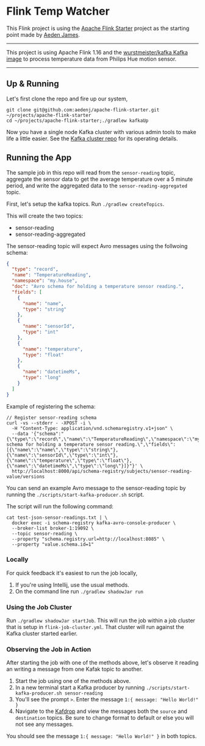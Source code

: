 Flink Temp Watcher
===================

This Flink project is using the [Apache Flink Starter](https://github.com/aedenj/apache-flink-starter) project as the starting point made by [Aeden James](https://github.com/aedenj).

***

This project is using Apache Flink 1.16 and the [wurstmeister/kafka Kafka image](https://hub.docker.com/r/wurstmeister/kafka) to process temperature data from Philips Hue motion sensor.

***

## Up & Running

Let's first clone the repo and fire up our system,

```
git clone git@github.com:aedenj/apache-flink-starter.git ~/projects/apache-flink-starter
cd ~/projects/apache-flink-starter;./gradlew kafkaUp
```
Now you have a single node Kafka cluster with various admin tools to make life a little easier. See the [Kafka cluster repo](https://github.com/aedenj/kafka-cluster-starter) for its operating details.

## Running the App

The sample job in this repo will read from the `sensor-reading` topic, aggregate the sensor data to get the average temperature over a 5 minute period, and write the aggregated data to the `sensor-reading-aggregated` topic.

First, let's setup the kafka topics. Run `./gradlew createTopics`. 

This will create the two topics:
- sensor-reading
- sensor-reading-aggregated

The sensor-reading topic will expect Avro messages using the follwoing schema:

```json
{
  "type": "record",
  "name": "TemperatureReading",
  "namespace": "my.house",
  "doc": "Avro schema for holding a temperature sensor reading.",
  "fields": [
    {
      "name": "name",
      "type": "string"
    },
    {
      "name": "sensorId",
      "type": "int"
    },
    {
      "name": "temperature",
      "type": "float"
    },
    {
      "name": "datetimeMs",
      "type": "long"
    }
  ]
}
```

Example of registering the schema:

```shell
// Register sensor-reading schema
curl -vs --stderr - -XPOST -i \
  -H "Content-Type: application/vnd.schemaregistry.v1+json" \
  --data '{"schema":"{\"type\":\"record\",\"name\":\"TemperatureReading\",\"namespace\":\"my.house\",\"doc\":\"Avro schema for holding a temperature sensor reading.\",\"fields\":[{\"name\":\"name\",\"type\":\"string\"},{\"name\":\"sensorId\",\"type\":\"int\"},{\"name\":\"temperature\",\"type\":\"float\"},{\"name\":\"datetimeMs\",\"type\":\"long\"}]}"}' \
  http://localhost:8000/api/schema-registry/subjects/sensor-reading-value/versions
```

You can send an example Avro message to the sensor-reading topic by running the `./scripts/start-kafka-producer.sh` script.

The script will run the following command:

```shell
cat test-json-sensor-readings.txt | \
  docker exec -i schema-registry kafka-avro-console-producer \
  --broker-list broker-1:19092 \
  --topic sensor-reading \
  --property "schema.registry.url=http://localhost:8085" \
  --property "value.schema.id=1"
```

### Locally

For quick feedback it's easiest to run the job locally,

1. If you're using Intellij, use the usual methods.
1. On the command line run `./gradlew shadowJar run`

### Using the Job Cluster

Run `./gradlew shadowJar startJob`. This will run the job within a job cluster that is setup in `flink-job-cluster.yml`. That cluster will run against the Kafka cluster started earlier.

### Observing the Job in Action

After starting the job with one of the methods above, let's observe it reading an writing a message from one Kafak topic to another.

1. Start the job using one of the methods above.
1. In a new terminal start a Kafka producer by running `./scripts/start-kafka-producer.sh sensor-reading`
1. You'll see the prompt `>`. Enter the message `1:{ message: "Hello World!" }`
1. Navigate to the [Kafdrop](http://localhost:8001/#/) and view the messages both the `source` and `destination` topics. Be sure to change format to default or else you will not see any messages.

You should see the message `1:{ message: "Hello World!" }` in both topics.

